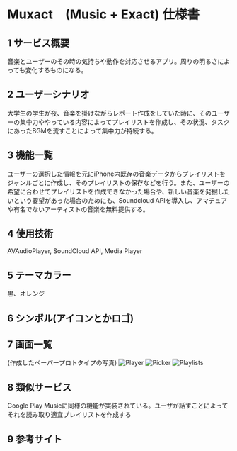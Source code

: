 # Muxact　(Music + Exact) 仕様書

## 1 サービス概要

音楽とユーザーのその時の気持ちや動作を対応させるアプリ。周りの明るさによっても変化するものになる。

## 2 ユーザーシナリオ

大学生の学生が夜、音楽を掛けながらレポート作成をしていた時に、そのユーザーの集中力ややっている内容によってプレイリストを作成し、その状況、タスクにあったBGMを流すことによって集中力が持続する。

## 3 機能一覧

ユーザーの選択した情報を元にiPhone内既存の音楽データからプレイリストをジャンルごとに作成し、そのプレイリストの保存などを行う。また、ユーザーの希望に合わせてプレイリストを作成できなかった場合や、新しい音楽を発掘したいという要望があった場合のためにも、Soundcloud APIを導入し、アマチュアや有名でないアーティストの音楽を無料提供する。

## 4 使用技術

AVAudioPlayer, SoundCloud API, Media Player

## 5 テーマカラー

黒、オレンジ

## 6 シンボル(アイコンとかロゴ)



## 7 画面一覧

(作成したペーパープロトタイプの写真)
![Player](https://scontent-nrt1-1.xx.fbcdn.net/t31.0-8/13475104_604433863053153_7537187561074930252_o.jpg)
![Picker](https://scontent-nrt1-1.xx.fbcdn.net/t31.0-8/13503044_604433859719820_3236411948381348041_o.jpg)
![Playlists](https://scontent-nrt1-1.xx.fbcdn.net/t31.0-8/13502613_604433856386487_3752017020808081351_o.jpg)

## 8 類似サービス

Google Play Musicに同様の機能が実装されている。ユーザが話すことによってそれを読み取り適宜プレイリストを作成する

## 9 参考サイト
